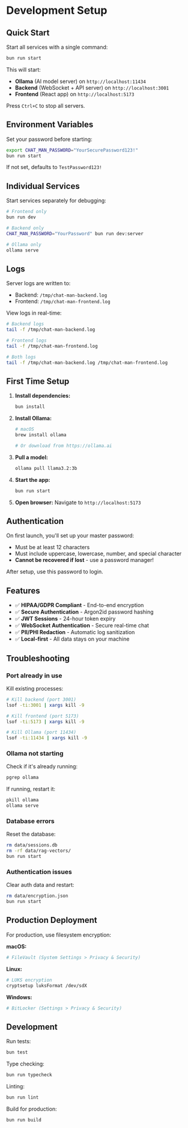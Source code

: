 # Development Setup

## Quick Start

Start all services with a single command:

```bash
bun run start
```

This will start:
- **Ollama** (AI model server) on `http://localhost:11434`
- **Backend** (WebSocket + API server) on `http://localhost:3001`
- **Frontend** (React app) on `http://localhost:5173`

Press `Ctrl+C` to stop all servers.

## Environment Variables

Set your password before starting:

```bash
export CHAT_MAN_PASSWORD="YourSecurePassword123!"
bun run start
```

If not set, defaults to `TestPassword123!`

## Individual Services

Start services separately for debugging:

```bash
# Frontend only
bun run dev

# Backend only
CHAT_MAN_PASSWORD="YourPassword" bun run dev:server

# Ollama only
ollama serve
```

## Logs

Server logs are written to:
- Backend: `/tmp/chat-man-backend.log`
- Frontend: `/tmp/chat-man-frontend.log`

View logs in real-time:

```bash
# Backend logs
tail -f /tmp/chat-man-backend.log

# Frontend logs
tail -f /tmp/chat-man-frontend.log

# Both logs
tail -f /tmp/chat-man-backend.log /tmp/chat-man-frontend.log
```

## First Time Setup

1. **Install dependencies:**
   ```bash
   bun install
   ```

2. **Install Ollama:**
   ```bash
   # macOS
   brew install ollama

   # Or download from https://ollama.ai
   ```

3. **Pull a model:**
   ```bash
   ollama pull llama3.2:3b
   ```

4. **Start the app:**
   ```bash
   bun run start
   ```

5. **Open browser:**
   Navigate to `http://localhost:5173`

## Authentication

On first launch, you'll set up your master password:
- Must be at least 12 characters
- Must include uppercase, lowercase, number, and special character
- **Cannot be recovered if lost** - use a password manager!

After setup, use this password to login.

## Features

- ✅ **HIPAA/GDPR Compliant** - End-to-end encryption
- ✅ **Secure Authentication** - Argon2id password hashing
- ✅ **JWT Sessions** - 24-hour token expiry
- ✅ **WebSocket Authentication** - Secure real-time chat
- ✅ **PII/PHI Redaction** - Automatic log sanitization
- ✅ **Local-first** - All data stays on your machine

## Troubleshooting

### Port already in use

Kill existing processes:

```bash
# Kill backend (port 3001)
lsof -ti:3001 | xargs kill -9

# Kill frontend (port 5173)
lsof -ti:5173 | xargs kill -9

# Kill Ollama (port 11434)
lsof -ti:11434 | xargs kill -9
```

### Ollama not starting

Check if it's already running:

```bash
pgrep ollama
```

If running, restart it:

```bash
pkill ollama
ollama serve
```

### Database errors

Reset the database:

```bash
rm data/sessions.db
rm -rf data/rag-vectors/
bun run start
```

### Authentication issues

Clear auth data and restart:

```bash
rm data/encryption.json
bun run start
```

## Production Deployment

For production, use filesystem encryption:

**macOS:**
```bash
# FileVault (System Settings > Privacy & Security)
```

**Linux:**
```bash
# LUKS encryption
cryptsetup luksFormat /dev/sdX
```

**Windows:**
```bash
# BitLocker (Settings > Privacy & Security)
```

## Development

Run tests:

```bash
bun test
```

Type checking:

```bash
bun run typecheck
```

Linting:

```bash
bun run lint
```

Build for production:

```bash
bun run build
```
